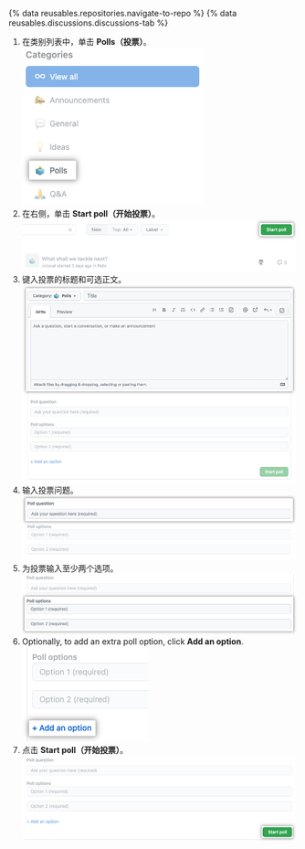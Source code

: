 {% data reusables.repositories.navigate-to-repo %}
{% data reusables.discussions.discussions-tab %}
1. 在类别列表中，单击 **Polls（投票）**。 ![显示 "投票" 类别的屏幕截图](/assets/images/help/discussions/poll-category.png)
1. 在右侧，单击 **Start poll（开始投票）**。 ![显示"开始投票"按钮的屏幕截图](/assets/images/help/discussions/start-poll-button.png)
1. 键入投票的标题和可选正文。 ![显示标题和正文文本字段的屏幕截图](/assets/images/help/discussions/new-poll-title-and-body-fields.png)
1. 输入投票问题。 ![显示投票问题的文本字段的屏幕截图](/assets/images/help/discussions/new-poll-question.png)
1. 为投票输入至少两个选项。 ![显示投票选项的文本字段的屏幕截图](/assets/images/help/discussions/new-poll-options.png)
1. Optionally, to add an extra poll option, click **Add an option**. ![显示 "添加选项"按钮的屏幕截图](/assets/images/help/discussions/new-poll-add-option.png)
1. 点击 **Start poll（开始投票）**。 ![显示"开始投票"按钮的屏幕截图](/assets/images/help/discussions/new-poll-start-poll-button.png)
